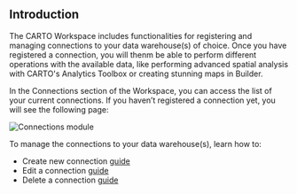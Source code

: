 ## Introduction

The CARTO Workspace includes functionalities for registering and managing connections to your data warehouse(s) of choice. Once you have registered a connection, you will thenm be able to perform different operations with the available data, like performing advanced spatial analysis with CARTO's Analytics Toolbox or creating stunning maps in Builder.

In the Connections section of the Workspace, you can access the list of your current connections. If you haven’t registered a connection yet, you will see the following page:

![Connections module](/img/cloud-native-workspace/connections/the_connections_module_cartodw.png)

To manage the connections to your data warehouse(s), learn how to:

- Create new connection [guide](../../connections/creating-a-connection)
- Edit a connection [guide](../../connections/editing-a-connection)
- Delete a connection [guide](../../connections/deleting-a-connection)
